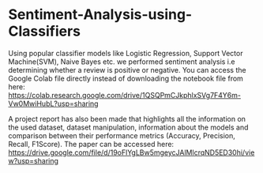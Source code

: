 # Sentiment-Analysis-using-Classifiers
Using popular classifier models like Logistic Regression, Support Vector Machine(SVM), Naive Bayes etc. we performed sentiment analysis i.e determining whether a review is positive or negative. You can access the Google Colab file directly instead of downloading the notebook file from here: https://colab.research.google.com/drive/1QSQPmCJkphlxSVg7F4Y6m-Vw0MwiHubL?usp=sharing


A project report has also been made that highlights all the information on the used dataset, dataset manipulation, information about the models and comparison between their performance metrics (Accuracy, Precision, Recall, F1Score). The paper can be accessed here: https://drive.google.com/file/d/19oFlYgLBw5mgeycJAlMlcrqND5ED30hi/view?usp=sharing
